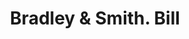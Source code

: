 ---
doi: 10.7916/D8J68TZK
date_other: '1870'
date_other_textual: 1870-1879
form: printed ephemera
genre:
- Invoices
name:
- Bradley & Smith
object_in_context_url: https://biggert.cul.columbia.edu/items/view/ave_biggert_00959
subject_hierarchical_geographic:
- New York, New York, United States
subject_name:
- Bradley & Smith
title: Bradley & Smith. Bill
sort_title: Bradley & Smith. Bill
call_number: ave_biggert_00959
coordinates:
- 40.71277777777778,-74.00583333333333
pid: ave_biggert_00959
identifiers: ave_biggert_00959
thumbnail: https://derivativo-1.library.columbia.edu/iiif/2/ldpd:344383/full/!256,256/0/native.jpg
permalink: /biggert/ave_biggert_00959/
layout: iiif-image-page
---